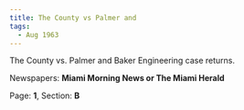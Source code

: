 ```yaml
---  
title: The County vs Palmer and  
tags:  
  - Aug 1963  
---  
```

  
The County vs. Palmer and Baker Engineering case returns.  
  
Newspapers: **Miami Morning News or The Miami Herald**  
  
Page: **1**, Section: **B** 
